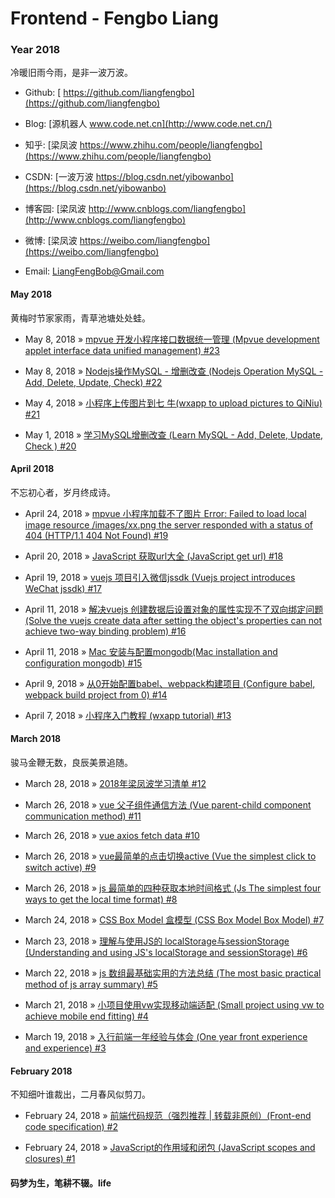# Frontend - Fengbo Liang

### Year 2018

冷暖旧雨今雨，是非一波万波。

- Github: [ https://github.com/liangfengbo](https://github.com/liangfengbo)

- Blog: [源机器人 www.code.net.cn](http://www.code.net.cn/)

- 知乎: [梁凤波 https://www.zhihu.com/people/liangfengbo](https://www.zhihu.com/people/liangfengbo)

- CSDN: [一波万波 https://blog.csdn.net/yibowanbo](https://blog.csdn.net/yibowanbo)

- 博客园: [梁凤波 http://www.cnblogs.com/liangfengbo](http://www.cnblogs.com/liangfengbo) 

- 微博: [梁凤波 https://weibo.com/liangfengbo](https://weibo.com/liangfengbo)

- Email: LiangFengBob@Gmail.com


#### May 2018

黄梅时节家家雨，青草池塘处处蛙。

 - May 8, 2018 » [mpvue 开发小程序接口数据统一管理 (Mpvue development applet interface data unified management) #23](https://github.com/liangfengbo/frontend/issues/23)

 - May 8, 2018 » [Nodejs操作MySQL - 增删改查 (Nodejs Operation MySQL - Add, Delete, Update, Check) #22](https://github.com/liangfengbo/frontend/issues/22)
 
 - May 4, 2018 » [小程序上传图片到七 牛(wxapp to upload pictures to QiNiu) #21](https://github.com/liangfengbo/frontend/issues/21)
 
 - May 1, 2018 » [学习MySQL增删改查 (Learn MySQL - Add, Delete, Update, Check ) #20](https://github.com/liangfengbo/frontend/issues/20)
 

#### April 2018

不忘初心者，岁月终成诗。

 - April 24, 2018 » [mpvue 小程序加载不了图片 Error: Failed to load local image resource /images/xx.png the server responded with a status of 404 (HTTP/1.1 404 Not Found) #19](https://github.com/liangfengbo/frontend/issues/19)

 - April 20, 2018 » [JavaScript 获取url大全 (JavaScript get url) #18](https://github.com/liangfengbo/frontend/issues/18)

 - April 19, 2018 » [vuejs 项目引入微信jssdk (Vuejs project introduces WeChat jssdk) #17](https://github.com/liangfengbo/frontend/issues/17)

 - April 11, 2018 » [解决vuejs 创建数据后设置对象的属性实现不了双向绑定问题 (Solve the vuejs create data after setting the object's properties can not achieve two-way binding problem) #16](https://github.com/liangfengbo/frontend/issues/16)

 - April 11, 2018 » [Mac 安装与配置mongodb(Mac installation and configuration mongodb) #15](https://github.com/liangfengbo/frontend/issues/15)

 - April 9, 2018 » [从0开始配置babel、webpack构建项目 (Configure babel, webpack build project from 0) #14](https://github.com/liangfengbo/frontend/issues/14)

 - April 7, 2018 » [小程序入门教程 (wxapp tutorial) #13](https://github.com/liangfengbo/frontend/issues/13)


#### March 2018

骏马金鞭无数，良辰美景追随。

- March 28, 2018 » [2018年梁凤波学习清单 #12](https://github.com/liangfengbo/frontend/issues/12)

- March 26, 2018 » [vue 父子组件通信方法 (Vue parent-child component communication method) #11](https://github.com/liangfengbo/frontend/issues/11)

- March 26, 2018 » [vue axios fetch data #10](https://github.com/liangfengbo/frontend/issues/10)

- March 26, 2018 » [vue最简单的点击切换active (Vue the simplest click to switch active) #9](https://github.com/liangfengbo/frontend/issues/9)

- March 26, 2018 » [js 最简单的四种获取本地时间格式 (Js The simplest four ways to get the local time format) #8](https://github.com/liangfengbo/frontend/issues/8)

- March 24, 2018 » [CSS Box Model 盒模型 (CSS Box Model Box Model) #7](https://github.com/liangfengbo/frontend/issues/7)

- March 23, 2018 » [理解与使用JS的 localStorage与sessionStorage (Understanding and using JS's localStorage and sessionStorage) #6](https://github.com/liangfengbo/frontend/issues/6)

- March 22, 2018 » [js 数组最基础实用的方法总结 (The most basic practical method of js array summary)  #5](https://github.com/liangfengbo/frontend/issues/5)

- March 21, 2018 » [小项目使用vw实现移动端适配 (Small project using vw to achieve mobile end fitting) #4](https://github.com/liangfengbo/frontend/issues/4)

- March 19, 2018 » [入行前端一年经验与体会 (One year front experience and experience) #3](https://github.com/liangfengbo/frontend/issues/3)

#### February 2018
 
不知细叶谁裁出，二月春风似剪刀。

- February 24, 2018 » [前端代码规范（强烈推荐 | 转载非原创）(Front-end code specification)  #2](https://github.com/liangfengbo/frontend/issues/2)
    
- February 24, 2018 » [JavaScript的作用域和闭包 (JavaScript scopes and closures) #1](https://github.com/liangfengbo/frontend/issues/1)

#### 码梦为生，笔耕不辍。life
